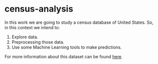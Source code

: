 # census-analysis

In this work we are going to study a census database of United States. So, in this context we intend to:
1) Explore data.
2) Preprocessing those data.
3) Use some Machine Learning tools to make predictions.

For more information about this dataset can be found [here](https://archive.ics.uci.edu/ml/datasets/Adult).
